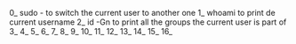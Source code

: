 0_ sudo - <username> to switch the current user to another one
1_ whoami to print de current username
2_ id -Gn to print all the groups the current user is part of 
3_
4_
5_
6_
7_
8_
9_
10_
11_
12_
13_
14_
15_
16_